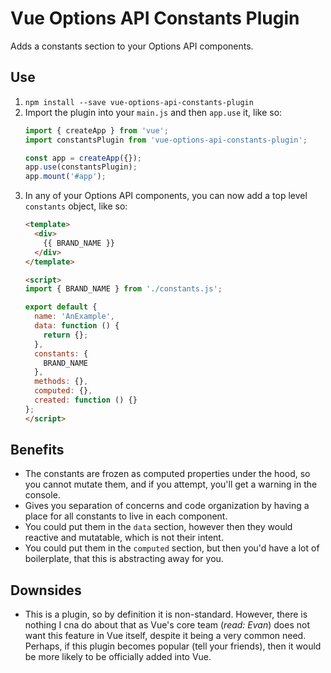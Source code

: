 # Vue Options API Constants Plugin

Adds a constants section to your Options API components.


## Use

1. `npm install --save vue-options-api-constants-plugin`
1. Import the plugin into your `main.js` and then `app.use` it, like so:
    ```js
    import { createApp } from 'vue';
    import constantsPlugin from 'vue-options-api-constants-plugin';
    
    const app = createApp({});
    app.use(constantsPlugin);
    app.mount('#app');
    ```
1. In any of your Options API components, you can now add a top level `constants` object, like so:
    ```html
    <template>
      <div>
        {{ BRAND_NAME }}
      </div>
    </template>

    <script>
    import { BRAND_NAME } from './constants.js';

    export default {
      name: 'AnExample',
      data: function () {
        return {};
      },
      constants: {
        BRAND_NAME
      },
      methods: {},
      computed: {},
      created: function () {}
    };
    </script>
    ```


## Benefits

* The constants are frozen as computed properties under the hood, so you cannot mutate them, and if you attempt, you'll get a warning in the console.
* Gives you separation of concerns and code organization by having a place for all constants to live in each component.
* You could put them in the `data` section, however then they would reactive and mutatable, which is not their intent.
* You could put them in the `computed` section, but then you'd have a lot of boilerplate, that this is abstracting away for you.


## Downsides

* This is a plugin, so by definition it is non-standard. However, there is nothing I cna do about that as Vue's core team (*read: Evan*) does not want this feature in Vue itself, despite it being a very common need. Perhaps, if this plugin becomes popular (tell your friends), then it would be more likely to be officially added into Vue.
